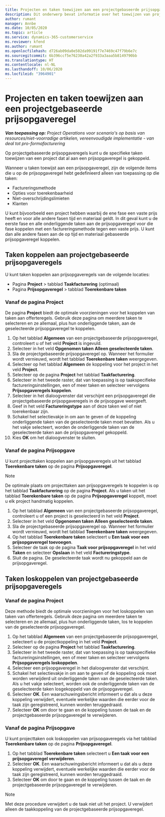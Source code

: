 ```yaml
---
title: Projecten en taken toewijzen aan een projectgebaseerde prijsopgaveregel
description: Dit onderwerp bevat informatie over het toewijzen van projecten en taken aan een projectgebaseerde taakregel.
author: rumant
manager: Annbe
ms.date: 10/05/2020
ms.topic: article
ms.service: dynamics-365-customerservice
ms.reviewer: kfend
ms.author: rumant
ms.openlocfilehash: d726ab09da0e502da99191f7e7469c47f79b6e7c
ms.sourcegitcommit: 6b396ccf5e76230a42a2f933a3aaa5b8149790bb
ms.translationtype: HT
ms.contentlocale: nl-NL
ms.lasthandoff: 10/06/2020
ms.locfileid: "3964901"
---
```

# <a name="map-projects-and-tasks-to-a-project-based-quote-line"></a>Projecten en taken toewijzen aan een projectgebaseerde prijsopgaveregel

_**Van toepassing op:** Project Operations voor scenario's op basis van resources/niet-voorradige artikelen, vereenvoudigde implementatie - van deal tot pro-formafacturering_

Op projectgebaseerde prijsopgaveregels kunt u de specifieke taken toewijzen van een project dat al aan een prijsopgaveregel is gekoppeld.

Wanneer u taken toewijst aan een prijsopgaveregel, zijn de volgende items die u op de prijsopgaveregel hebt gedefinieerd alleen van toepassing op die taken:

- Factureringsmethode
- Opties voor toerekenbaarheid
- Niet-overschrijdingslimieten
- Klanten

U kunt bijvoorbeeld een project hebben waarbij de ene fase een vaste prijs heeft en voor alle andere fasen tijd en materiaal geldt. In dit geval kunt u de eerste fase en alle onderliggende taken aan de prijsopgaveregel voor die fase koppelen met een factureringsmethode tegen een vaste prijs. U kunt dan alle andere fasen aan de op tijd en materiaal gebaseerde prijsopgaveregel koppelen.

## <a name="associate-tasks-to-project-based-quote-lines"></a>Taken koppelen aan projectgebaseerde prijsopgaveregels

U kunt taken koppelen aan prijsopgaveregels van de volgende locaties:

- Pagina **Project** > tabblad **Taakfacturering** (optimaal)
- Pagina **Prijsopgaveregel** > tabblad **Toerekenbare taken** 

### <a name="from-the-project-page"></a>Vanaf de pagina Project

De pagina **Project** biedt de optimale voorzieningen voor het koppelen van taken aan offerteregels. Gebruik deze pagina om meerdere taken te selecteren en ze allemaal, plus hun onderliggende taken, aan de geselecteerde prijsopgaveregel te koppelen.

1. Op het tabblad **Algemeen** van een projectgebaseerde prijsopgaveregel, controleert u of het veld **Project** is ingevuld.
2. Selecteer in het veld **Opgenomen taken** **Alleen geselecteerde taken**.
3. Sla de projectgebaseerde prijsopgaveregel op. Wanneer het formulier wordt vernieuwd, wordt het tabblad **Toerekenbare taken** weergegeven.
4. Selecteer op het tabblad **Algemeen** de koppeling voor het project in het veld **Project**.
5. Selecteer op de pagina **Project** het tabblad **Taakfacturering**.
6. Selecteer in het tweede raster, dat van toepassing is op taakspecifieke factureringsinstellingen, een of meer taken en selecteer vervolgens **Prijsopgaveregels koppelen**.
7. Selecteer in het dialoogvenster dat verschijnt een prijsopgaveregel die projectgebaseerde prijsopgaveregels in de prijsopgave weergeeft.
8. Geef in het veld **Factureringstype** aan of deze taken wel of niet toerekenbaar zijn.
9. Schakel het selectievakje in om aan te geven of de koppeling onderliggende taken van de geselecteerde taken moet bevatten. Als u het vakje selecteert, worden de onderliggende taken van de geselecteerde taken aan de prijsopgaveregel gekoppeld.
10. Kies **OK** om het dialoogvenster te sluiten.

### <a name="from-the-quote-line-page"></a>Vanaf de pagina Prijsopgave

U kunt projecttaken koppelen aan prijsopgaveregels uit het tabblad **Toerekenbare taken** op de pagina **Prijsopgaveregel**.

>[!NOTE]
>De optimale plaats om projecttaken aan prijsopgaveregels te koppelen is op het tabblad **Taakfacturering** op de pagina **Project**. Als u taken uit het tabblad **Toerekenbare taken** op de pagina **Prijsopgaveregel** koppelt, moet u elk project handmatig koppelen.

1. Op het tabblad **Algemeen** van een projectgebaseerde prijsopgaveregel, controleert u of een project is geselecteerd in het veld **Project**.
2. Selecteer in het veld **Opgenomen taken** **Alleen geselecteerde taken**.
3. Sla de projectgebaseerde prijsopgaveregel op. Wanneer het formulier wordt vernieuwd, wordt het tabblad **Toerekenbare taken** weergegeven.
4. Op het tabblad **Toerekenbare taken** selecteert u **Een taak voor een prijsopgaveregel toevoegen**.
5. Selecteer de taak op de pagina **Taak voor prijsopgaveregel** in het veld **Taken** en selecteer **Opslaan** in het veld **Factureringstype**. 
6. Sluit de pagina. De geselecteerde taak wordt nu gekoppeld aan de prijsopgaveregel.

## <a name="disassociate-tasks-from-projectbased-quote-lines"></a>Taken loskoppelen van projectgebaseerde prijsopgaveregels

### <a name="from-the-project-page"></a>Vanaf de pagina Project

Deze methode biedt de optimale voorzieningen voor het loskoppelen van taken van offerteregels. Gebruik deze pagina om meerdere taken te selecteren en ze allemaal, plus hun onderliggende taken, los te koppelen van de geselecteerde prijsopgaveregel.

1. Op het tabblad **Algemeen** van een projectgebaseerde prijsopgaveregel, selecteert u de projectkoppeling in het veld **Project**.
2. Selecteer op de pagina **Project** het tabblad **Taakfacturering**.
3. Selecteer in het tweede raster, dat van toepassing is op taakspecifieke factureringsinstellingen, een of meer taken en selecteer vervolgens **Prijsopgaveregels loskoppelen**.
4. Selecteer een prijsopgaveregel in het dialoogvenster dat verschijnt.
5. Schakel het selectievakje in om aan te geven of de koppeling ook moet worden verwijderd uit onderliggende taken van de geselecteerde taken. Als u het vakje selecteert, worden ook de onderliggende taken van de geselecteerde taken losgekoppeld van de prijsopgaveregel.
6. Selecteer **OK**. Een waarschuwingsbericht informeert u dat als u deze koppeling verwijdert, eventuele werkelijke waarden die eerder voor de taak zijn geregistreerd, kunnen worden teruggedraaid. 
7. Selecteer **OK** om door te gaan en de koppeling tussen de taak en de projectgebaseerde prijsopgaveregel te verwijderen.

### <a name="from-the-quote-line-page"></a>Vanaf de pagina Prijsopgave

U kunt projecttaken ook loskoppelen van prijsopgaveregels via het tabblad **Toerekenbare taken** op de pagina **Prijsopgaveregel**.

1. Op het tabblad **Toerekenbare taken** selecteert u **Een taak voor een prijsopgaveregel verwijderen**.
2. Selecteer **OK**. Een waarschuwingsbericht informeert u dat als u deze koppeling verwijdert, eventuele werkelijke waarden die eerder voor de taak zijn geregistreerd, kunnen worden teruggedraaid. 
3. Selecteer **OK** om door te gaan en de koppeling tussen de taak en de projectgebaseerde prijsopgaveregel te verwijderen.

>[!NOTE]
> Met deze procedure verwijdert u de taak niet uit het project. U verwijdert alleen de taakkoppeling van de projectgebaseerde prijsopgaveregel.
